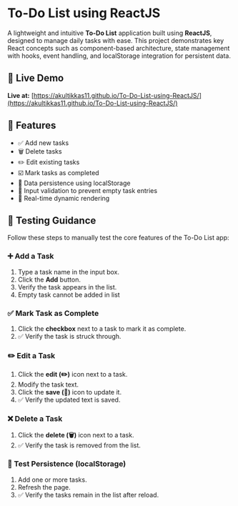# To-Do List using ReactJS
A lightweight and intuitive **To-Do List** application built using **ReactJS**, designed to manage daily tasks with ease. This project demonstrates key React concepts such as component-based architecture, state management with hooks, event handling, and localStorage integration for persistent data.

## 🚀 Live Demo

**Live at:** [https://akultikkas11.github.io/To-Do-List-using-ReactJS/](https://akultikkas11.github.io/To-Do-List-using-ReactJS/)

## 📌 Features

- ✅ Add new tasks
- 🗑️ Delete tasks
- ✏️ Edit existing tasks
- ☑️ Mark tasks as completed
- 💾 Data persistence using localStorage
- 🧠 Input validation to prevent empty task entries
- 🔄 Real-time dynamic rendering

## 🧪 Testing Guidance

Follow these steps to manually test the core features of the To-Do List app:

### ➕ Add a Task
1. Type a task name in the input box.
2. Click the **Add** button.
3. Verify the task appears in the list.
4. Empty task cannot be added in list

### ✅ Mark Task as Complete
1. Click the **checkbox** next to a task to mark it as complete.
2. ✅ Verify the task is struck through.

### ✏️ Edit a Task
1. Click the **edit (✏️)** icon next to a task.
2. Modify the task text.
3. Click the **save (💾)** icon to update it.
4. ✅ Verify the updated text is saved.

### ❌ Delete a Task
1. Click the **delete (🗑️)** icon next to a task.
2. ✅ Verify the task is removed from the list.

### 💾 Test Persistence (localStorage)
1. Add one or more tasks.
2. Refresh the page.
3. ✅ Verify the tasks remain in the list after reload.
